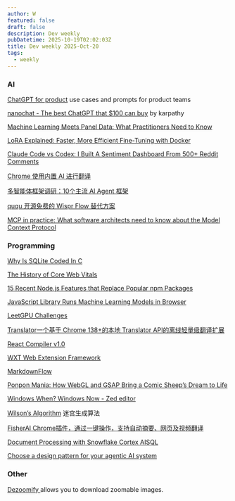 ```yaml
---
author: W
featured: false
draft: false
description: Dev weekly
pubDatetime: 2025-10-19T02:02:03Z
title: Dev weekly 2025-Oct-20
tags:
  - weekly
---
```


### AI

[]()

[]()

[]()

[]()

[]()

[]()

[ChatGPT for product](https://academy.openai.com/public/clubs/work-users-ynjqu/resources/use-cases-product?s=09) use cases and prompts for product teams

[nanochat - The best ChatGPT that $100 can buy](https://github.com/karpathy/nanochat) by karpathy

[Machine Learning Meets Panel Data: What Practitioners Need to Know](https://towardsdatascience.com/machine-learning-meets-panel-data-what-practitioners-need-to-know/)

[LoRA Explained: Faster, More Efficient Fine-Tuning with Docker](https://www.docker.com/blog/lora-explained/)

[Claude Code vs Codex: I Built A Sentiment Dashboard From 500+ Reddit Comments](https://www.aiengineering.report/p/claude-code-vs-codex-sentiment-analysis-reddit)

[Chrome 使用内置 AI 进行翻译](https://developer.chrome.com/docs/ai/translator-api?hl=zh-cn)

[多智能体框架调研：10个主流 AI Agent 框架](https://zhuanlan.zhihu.com/p/1961216434391738275)

[ququ 开源免费的 Wispr Flow 替代方案](https://github.com/yan5xu/ququ)

[MCP in practice: What software architects need to know about the Model Context Protocol](https://www.workingsoftware.dev/mcp-in-practice-what-software-architects-need-to-know-about-the-model-context-protocol/)

### Programming

[Why Is SQLite Coded In C](https://www.sqlite.org/whyc.html)

[The History of Core Web Vitals](https://addyosmani.com/blog/core-web-vitals/)

[15 Recent Node.js Features that Replace Popular npm Packages](https://nodesource.com/blog/nodejs-features-replacing-npm-packages)

[JavaScript Library Runs Machine Learning Models in Browser](https://thenewstack.io/javascript-library-runs-machine-learning-models-in-browser/)

[LeetGPU Challenges](https://github.com/AlphaGPU/leetgpu-challenges)

[Translator一个基于 Chrome 138+的本地 Translator API的离线轻量级翻译扩展](https://github.com/AnYi-0/Translator)

[React Compiler v1.0](https://react.dev/blog/2025/10/07/react-compiler-1)

[WXT Web Extension Framework](https://github.com/wxt-dev/wxt)

[MarkdownFlow](https://markdownflow.ai/docs/)

[Ponpon Mania: How WebGL and GSAP Bring a Comic Sheep’s Dream to Life](https://tympanus.net/codrops/2025/10/07/ponpon-mania-how-webgl-and-gsap-bring-a-comic-sheeps-dream-to-life/)

[Windows When? Windows Now - Zed editor](https://zed.dev/blog/zed-for-windows-is-here)

[Wilson’s Algorithm](https://cruzgodar.com/applets/wilsons-algorithm) 迷宫生成算法

[FisherAI Chrome插件，通过一键操作，支持自动摘要、网页及视频翻译](https://github.com/fisherdaddy/FisherAI)

[Document Processing with Snowflake Cortex AISQL](https://medium.com/snowflake/document-processing-with-snowflake-cortex-aisql-f1e8c579bd39)

[Choose a design pattern for your agentic AI system](https://cloud.google.com/architecture/choose-design-pattern-agentic-ai-system)

### Other

[]()

[]()

[]()

[Dezoomify ](https://dezoomify.ophir.dev/) allows you to download zoomable images.

[]()

[]()

[]()

[]()

[]()

[]()

[]()

[]()

[]()

[]()

[]()

